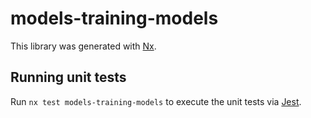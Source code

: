 # models-training-models

This library was generated with [Nx](https://nx.dev).

## Running unit tests

Run `nx test models-training-models` to execute the unit tests via [Jest](https://jestjs.io).
